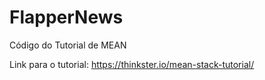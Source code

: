 # FlapperNews
Código do Tutorial de MEAN

Link para o tutorial: https://thinkster.io/mean-stack-tutorial/
